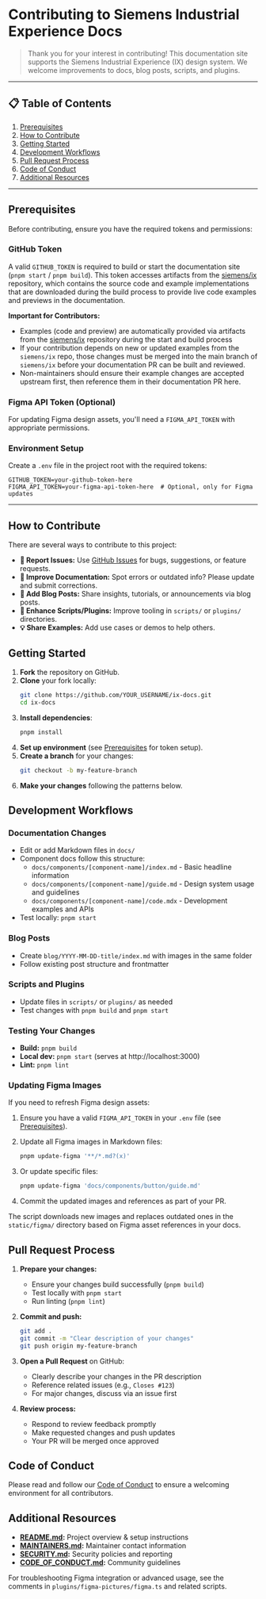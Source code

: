 # Contributing to Siemens Industrial Experience Docs

> Thank you for your interest in contributing! This documentation site supports the Siemens Industrial Experience (IX) design system. We welcome improvements to docs, blog posts, scripts, and plugins.

---

## 📋 Table of Contents

1. [Prerequisites](#prerequisites)
2. [How to Contribute](#how-to-contribute)
3. [Getting Started](#getting-started)
4. [Development Workflows](#development-workflows)
5. [Pull Request Process](#pull-request-process)
6. [Code of Conduct](#code-of-conduct)
7. [Additional Resources](#additional-resources)

---

## Prerequisites

Before contributing, ensure you have the required tokens and permissions:

### GitHub Token

A valid `GITHUB_TOKEN` is required to build or start the documentation site (`pnpm start` / `pnpm build`). This token accesses artifacts from the [siemens/ix](https://github.com/siemens/ix) repository, which contains the source code and example implementations that are downloaded during the build process to provide live code examples and previews in the documentation.

**Important for Contributors:**

- Examples (code and preview) are automatically provided via artifacts from the [siemens/ix](https://github.com/siemens/ix) repository during the start and build process
- If your contribution depends on new or updated examples from the `siemens/ix` repo, those changes must be merged into the main branch of `siemens/ix` before your documentation PR can be built and reviewed.
- Non-maintainers should ensure their example changes are accepted upstream first, then reference them in their documentation PR here.

### Figma API Token (Optional)

For updating Figma design assets, you'll need a `FIGMA_API_TOKEN` with appropriate permissions.

### Environment Setup

Create a `.env` file in the project root with the required tokens:

```env
GITHUB_TOKEN=your-github-token-here
FIGMA_API_TOKEN=your-figma-api-token-here  # Optional, only for Figma updates
```

---

## How to Contribute

There are several ways to contribute to this project:

- **🐛 Report Issues:** Use [GitHub Issues](https://github.com/siemens/ix-docs/issues) for bugs, suggestions, or feature requests.
- **📝 Improve Documentation:** Spot errors or outdated info? Please update and submit corrections.
- **📖 Add Blog Posts:** Share insights, tutorials, or announcements via blog posts.
- **🔧 Enhance Scripts/Plugins:** Improve tooling in `scripts/` or `plugins/` directories.
- **💡 Share Examples:** Add use cases or demos to help others.

## Getting Started

1. **Fork** the repository on GitHub.
2. **Clone** your fork locally:
   ```bash
   git clone https://github.com/YOUR_USERNAME/ix-docs.git
   cd ix-docs
   ```
3. **Install dependencies**:
   ```bash
   pnpm install
   ```
4. **Set up environment** (see [Prerequisites](#prerequisites) for token setup).
5. **Create a branch** for your changes:
   ```bash
   git checkout -b my-feature-branch
   ```
6. **Make your changes** following the patterns below.

## Development Workflows

### Documentation Changes

- Edit or add Markdown files in `docs/`
- Component docs follow this structure:
  - `docs/components/[component-name]/index.md` - Basic headline information
  - `docs/components/[component-name]/guide.md` - Design system usage and guidelines
  - `docs/components/[component-name]/code.mdx` - Development examples and APIs
- Test locally: `pnpm start`

### Blog Posts

- Create `blog/YYYY-MM-DD-title/index.md` with images in the same folder
- Follow existing post structure and frontmatter

### Scripts and Plugins

- Update files in `scripts/` or `plugins/` as needed
- Test changes with `pnpm build` and `pnpm start`

### Testing Your Changes

- **Build:** `pnpm build`
- **Local dev:** `pnpm start` (serves at http://localhost:3000)
- **Lint:** `pnpm lint`

### Updating Figma Images

If you need to refresh Figma design assets:

1. Ensure you have a valid `FIGMA_API_TOKEN` in your `.env` file (see [Prerequisites](#prerequisites)).

2. Update all Figma images in Markdown files:

   ```bash
   pnpm update-figma '**/*.md?(x)'
   ```

3. Or update specific files:

   ```bash
   pnpm update-figma 'docs/components/button/guide.md'
   ```

4. Commit the updated images and references as part of your PR.

The script downloads new images and replaces outdated ones in the `static/figma/` directory based on Figma asset references in your docs.

## Pull Request Process

1. **Prepare your changes:**

   - Ensure your changes build successfully (`pnpm build`)
   - Test locally with `pnpm start`
   - Run linting (`pnpm lint`)

2. **Commit and push:**

   ```bash
   git add .
   git commit -m "Clear description of your changes"
   git push origin my-feature-branch
   ```

3. **Open a Pull Request** on GitHub:

   - Clearly describe your changes in the PR description
   - Reference related issues (e.g., `Closes #123`)
   - For major changes, discuss via an issue first

4. **Review process:**
   - Respond to review feedback promptly
   - Make requested changes and push updates
   - Your PR will be merged once approved

## Code of Conduct

Please read and follow our [Code of Conduct](./CODE_OF_CONDUCT.md) to ensure a welcoming environment for all contributors.

## Additional Resources

- **[README.md](./README.md):** Project overview & setup instructions
- **[MAINTAINERS.md](./MAINTAINERS.md):** Maintainer contact information
- **[SECURITY.md](./SECURITY.md):** Security policies and reporting
- **[CODE_OF_CONDUCT.md](./CODE_OF_CONDUCT.md):** Community guidelines

For troubleshooting Figma integration or advanced usage, see the comments in `plugins/figma-pictures/figma.ts` and related scripts.
